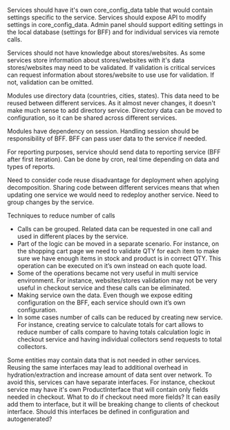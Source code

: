 Services should have it's own core_config_data table that would contain settings specific to the service. Services should expose API to modify settings in core_config_data. Admin panel should support editing settings in the local database (settings for BFF) and for individual services via remote calls.

Services should not have knowledge about stores/websites. As some services store information about stores/websites with it's data stores/websites may need to be validated. If validation is critical services can request information about stores/website to use use for validation. If not, validation can be omitted.

Modules use directory data (countries, cities, states). This data need to be reused between different services. As it almost never changes, it doesn't make much sense to add directory service. Directory data can be moved to configuration, so it can be shared across different services.

Modules have dependency on session. Handling session should be responsibility of BFF. BFF can pass user data to the service if needed.

For reporting purposes, service should send data to reporting service (BFF after first iteration). Can be done by cron, real time depending on data and types of reports.

Need to consider code reuse disadvantage for deployment when applying decomposition. Sharing code between different services means that when updating one service we would need to redeploy another service. Need to group changes by the service. 

Techniques to reduce number of calls
* Calls can be grouped. Related data can be requested in one call and used in different places by the service.
* Part of the logic can be moved in a separate scenario. For instance, on the shopping cart page we need to validate QTY for each item to make sure we have enough items in stock and product is in correct QTY. This operation can be executed on it’s own instead on each quote load.
* Some of the operations became not very useful in multi service environment. For instance, websites/stores validation may not be very useful in checkout service and these calls can be eliminated.
* Making service own the data. Even though we expose editing configuration on the BFF, each service should own it’s own configuration.
* In some cases number of calls can be reduced by creating new service. For instance, creating service to calculate totals for cart allows to reduce number of calls compare to having totals calculation logic in checkout service and having individual collectors send requests to total collectors.

Some entities may contain data that is not needed in other services. Reusing the same interfaces may lead to additional overhead in hydration/extraction and increase amount of data sent over network. To avoid this, services can have separate interfaces. For instance, checkout service may have it's own ProductInterface that will contain only fields needed in checkout. What to do if checkout need more fields? It can easily add them to interface, but it will be breaking change to clients of checkout interface. Should this interfaces be defined in configuration and autogenerated?
